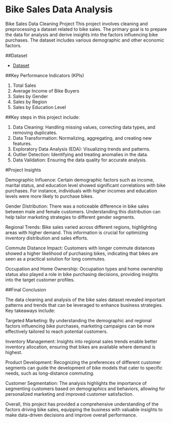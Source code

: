 # Bike Sales Data Analysis
Bike Sales Data Cleaning Project This project involves cleaning and preprocessing a dataset related to bike sales. The primary goal is to prepare the data for analysis and derive insights into the factors influencing bike purchases. The dataset includes various demographic and other economic factors.

##Dataset 
- <a href="https://view.officeapps.live.com/op/view.aspx?src=https%3A%2F%2Fraw.githubusercontent.com%2Fkeshavkapur%2FData-Analysis-Dashboard%2Frefs%2Fheads%2Fmain%2FExcel%2520Project.xlsx&wdOrigin=BROWSELINK">Dataset</a>

##Key Performance Indicators (KPIs)

1. Total Sales
2. Average Income of Bike Buyers
3. Sales by Gender
4. Sales by Region
5. Sales by Education Level

##Key steps in this project include:

1. Data Cleaning: Handling missing values, correcting data types, and removing duplicates.
2. Data Transformation: Normalizing, aggregating, and creating new features.
3. Exploratory Data Analysis (EDA): Visualizing trends and patterns.
4. Outlier Detection: Identifying and treating anomalies in the data.
5. Data Validation: Ensuring the data quality for accurate analysis.


#Project Insights

Demographic Influence: Certain demographic factors such as income, marital status, and education level showed significant correlations with bike purchases. For instance, individuals with higher incomes and education levels were more likely to purchase bikes.

Gender Distribution: There was a noticeable difference in bike sales between male and female customers. Understanding this distribution can help tailor marketing strategies to different gender segments.

Regional Trends: Bike sales varied across different regions, highlighting areas with higher demand. This information is crucial for optimizing inventory distribution and sales efforts.

Commute Distance Impact: Customers with longer commute distances showed a higher likelihood of purchasing bikes, indicating that bikes are seen as a practical solution for long commutes.

Occupation and Home Ownership: Occupation types and home ownership status also played a role in bike purchasing decisions, providing insights into the target customer profiles.

##Final Conclusion

The data cleaning and analysis of the bike sales dataset revealed important patterns and trends that can be leveraged to enhance business strategies. Key takeaways include:

Targeted Marketing: By understanding the demographic and regional factors influencing bike purchases, marketing campaigns can be more effectively tailored to reach potential customers.

Inventory Management: Insights into regional sales trends enable better inventory allocation, ensuring that bikes are available where demand is highest.

Product Development: Recognizing the preferences of different customer segments can guide the development of bike models that cater to specific needs, such as long-distance commuting.

Customer Segmentation: The analysis highlights the importance of segmenting customers based on demographics and behaviors, allowing for personalized marketing and improved customer satisfaction.

Overall, this project has provided a comprehensive understanding of the factors driving bike sales, equipping the business with valuable insights to make data-driven decisions and improve overall performance.
